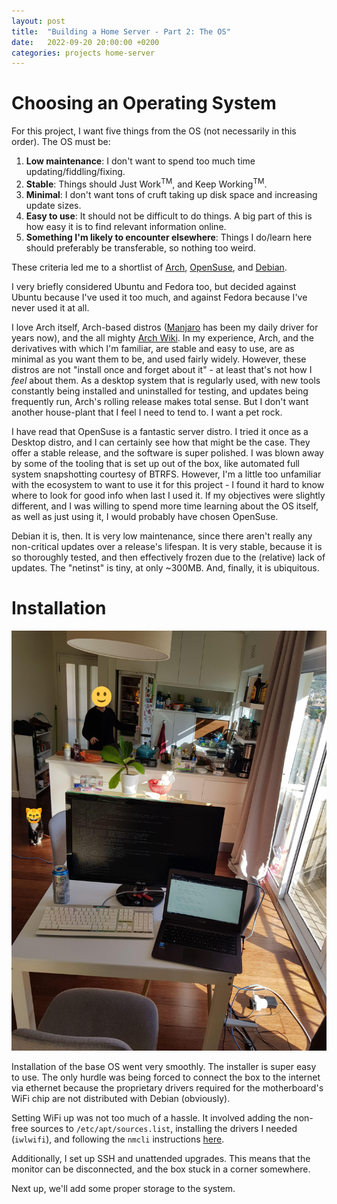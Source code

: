 ```yaml
---
layout: post
title:  "Building a Home Server - Part 2: The OS"
date:   2022-09-20 20:00:00 +0200
categories: projects home-server
---
```


# Choosing an Operating System

For this project, I want five things from the OS (not necessarily in this
order). The OS must be:
1. **Low maintenance**: I don't want to spend too much time
   updating/fiddling/fixing.
1. **Stable**: Things should Just Work<sup>TM</sup>, and Keep
   Working<sup>TM</sup>.
1. **Minimal**: I don't want tons of cruft taking up disk space and increasing
   update sizes.
1. **Easy to use**: It should not be difficult to do things. A big part of this
   is how easy it is to find relevant information online.
1. **Something I'm likely to encounter elsewhere**: Things I do/learn here
   should preferably be transferable, so nothing too weird.

These criteria led me to a shortlist of [Arch][arch], [OpenSuse][opensuse], and
[Debian][debian].

I very briefly considered Ubuntu and Fedora too, but decided against Ubuntu
because I've used it too much, and against Fedora because I've never used it at
all.

I love Arch itself, Arch-based distros ([Manjaro][manjaro] has been my daily
driver for years now), and the all mighty [Arch Wiki][arch-wiki]. In my
experience, Arch, and the derivatives with which I'm familiar, are stable and
easy to use, are as minimal as you want them to be, and used fairly widely.
However, these distros are not "install once and forget about it" - at least
that's not how I _feel_ about them. As a desktop system that is regularly used,
with new tools constantly being installed and uninstalled for testing, and
updates being frequently run, Arch's rolling release makes total sense. But I
don't want another house-plant that I feel I need to tend to. I want a pet rock.

I have read that OpenSuse is a fantastic server distro. I tried it once as a
Desktop distro, and I can certainly see how that might be the case. They offer a
stable release, and the software is super polished. I was blown away by some of
the tooling that is set up out of the box, like automated full system
snapshotting courtesy of BTRFS. However, I'm a little too unfamiliar with the
ecosystem to want to use it for this project - I found it hard to know where to
look for good info when last I used it. If my objectives were slightly
different, and I was willing to spend more time learning about the OS itself, as
well as just using it, I would probably have chosen OpenSuse.

Debian it is, then. It is very low maintenance, since there aren't really any
non-critical updates over a release's lifespan. It is very stable, because it is
so thoroughly tested, and then effectively frozen due to the (relative) lack of
updates. The "netinst" is tiny, at only ~300MB. And, finally, it is ubiquitous.

# Installation

![build](/assets/installation.jpg)

Installation of the base OS went very smoothly. The installer is super easy to
use. The only hurdle was being forced to connect the box to the internet via
ethernet because the proprietary drivers required for the motherboard's WiFi
chip are not distributed with Debian (obviously).

Setting WiFi up was not too much of a hassle. It involved adding the non-free
sources to `/etc/apt/sources.list`, installing the drivers I needed (`iwlwifi`),
and following the `nmcli` instructions [here][nmcli].

Additionally, I set up SSH and unattended upgrades. This means that the monitor
can be disconnected, and the box stuck in a corner somewhere.

Next up, we'll add some proper storage to the system.

[debian]: https://www.debian.org/
[arch]: https://archlinux.org/
[opensuse]: https://www.opensuse.org/
[manjaro]: https://manjaro.org/
[arch-wiki]: https://wiki.archlinux.org/
[nmcli]: https://linuxhint.com/3-ways-to-connect-to-wifi-from-the-command-line-on-debian/
